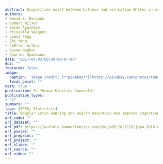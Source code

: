 ```yaml
---
abstract: Disparities exist between Latinos and non-Latino Whites in cognitive function. Dance is culturally appropriate and challenges individuals physically and cognitively, yet the impact of regular dancing on cognitive function in older Latinos has not been examined. A two-group pilot trial was employed among inactive, older Latinos. Participants (N = 57) participated in the BAILAMOS© dance program or a health education program. Cognitive test scores were converted to z-scores and measures of global cognition and specific domains (executive function, episodic memory, working memory) were derived. Results revealed a group × time interaction for episodic memory (p < .05), such that the dance group showed greater improvement in episodic memory than the health education group. A main effect for time for global cognition (p < .05) was also demonstrated, with participants in both groups improving. Structured Latin dance programs can positively influence episodic memory, and participation in structured programs may improve overall cognition among older Latinos.
authors:
- David X. Marquez
- Robert Wilson
- Susan Aguiñaga
- Priscilla Vásquez 
- Louis Fogg 
- Zhi Yang
- JoEllen Wilbur 
- Susan Hughes
- Charles Spanbauer
date: "2017-07-03T00:00:00-07:00"
doi: ""
featured: false
image:
  caption: 'Image credit: [**pixabay**](https://pixabay.com/photos/tango-argentina-buenos-aires-latin-935221/)'
  focal_point: ""
math: true
publication: In *Human Kinetics Journals*
publication_types:
- "2"
summary: ""
tags: [SPSS, Statistics]
title: Regular Latin dancing and health education may improve cognition of late middle-aged and older Latinos
url_code: ""
url_dataset: ""
url_pdf: https://journals.humankinetics.com/doi/pdf/10.1123/japa.2016-0049
url_poster: ""
url_preprint: ""
url_project: ""
url_slides: ""
url_source: ""
url_video: ""
---
```


